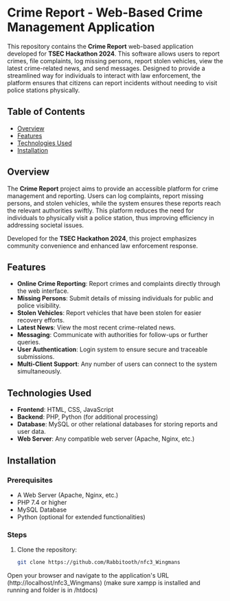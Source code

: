 # Crime Report - Web-Based Crime Management Application

This repository contains the **Crime Report** web-based application developed for **TSEC Hackathon 2024**. This software allows users to report crimes, file complaints, log missing persons, report stolen vehicles, view the latest crime-related news, and send messages. Designed to provide a streamlined way for individuals to interact with law enforcement, the platform ensures that citizens can report incidents without needing to visit police stations physically.

## Table of Contents

- [Overview](#overview)
- [Features](#features)
- [Technologies Used](#technologies-used)
- [Installation](#installation)

## Overview

The **Crime Report** project aims to provide an accessible platform for crime management and reporting. Users can log complaints, report missing persons, and stolen vehicles, while the system ensures these reports reach the relevant authorities swiftly. This platform reduces the need for individuals to physically visit a police station, thus improving efficiency in addressing societal issues.

Developed for the **TSEC Hackathon 2024**, this project emphasizes community convenience and enhanced law enforcement response.

## Features

- **Online Crime Reporting**: Report crimes and complaints directly through the web interface.
- **Missing Persons**: Submit details of missing individuals for public and police visibility.
- **Stolen Vehicles**: Report vehicles that have been stolen for easier recovery efforts.
- **Latest News**: View the most recent crime-related news.
- **Messaging**: Communicate with authorities for follow-ups or further queries.
- **User Authentication**: Login system to ensure secure and traceable submissions.
- **Multi-Client Support**: Any number of users can connect to the system simultaneously.

## Technologies Used

- **Frontend**: HTML, CSS, JavaScript
- **Backend**: PHP, Python (for additional processing)
- **Database**: MySQL or other relational databases for storing reports and user data.
- **Web Server**: Any compatible web server (Apache, Nginx, etc.)

## Installation

### Prerequisites

- A Web Server (Apache, Nginx, etc.)
- PHP 7.4 or higher
- MySQL Database
- Python (optional for extended functionalities)

### Steps

1. Clone the repository:
   ```bash
   git clone https://github.com/Rabbitooth/nfc3_Wingmans
   ```
Open your browser and navigate to the application's URL (http://localhost/nfc3_Wingmans) (make sure xampp is installed and running and folder is in /htdocs)
